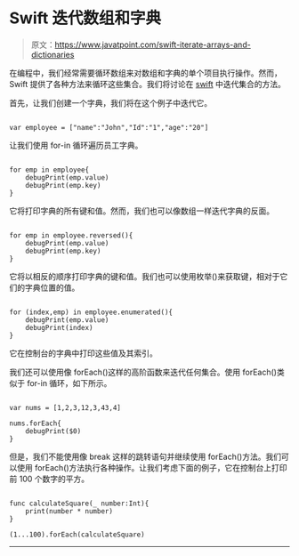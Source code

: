 # Swift 迭代数组和字典

> 原文：<https://www.javatpoint.com/swift-iterate-arrays-and-dictionaries>

在编程中，我们经常需要循环数组来对数组和字典的单个项目执行操作。然而，Swift 提供了各种方法来循环这些集合。我们将讨论在 [swift](https://www.javatpoint.com/swift-tutorial) 中迭代集合的方法。

首先，让我们创建一个字典，我们将在这个例子中迭代它。

```

var employee = ["name":"John","Id":"1","age":"20"]

```

让我们使用 for-in 循环遍历员工字典。

```

for emp in employee{
    debugPrint(emp.value)
    debugPrint(emp.key)
}

```

它将打印字典的所有键和值。然而，我们也可以像数组一样迭代字典的反面。

```

for emp in employee.reversed(){
    debugPrint(emp.value)
    debugPrint(emp.key)
}

```

它将以相反的顺序打印字典的键和值。我们也可以使用枚举()来获取键，相对于它们的字典位置的值。

```

for (index,emp) in employee.enumerated(){
    debugPrint(emp.value)
    debugPrint(index)
}

```

它在控制台的字典中打印这些值及其索引。

我们还可以使用像 forEach()这样的高阶函数来迭代任何集合。使用 forEach()类似于 for-in 循环，如下所示。

```

var nums = [1,2,3,12,3,43,4]

nums.forEach{
    debugPrint($0)
}

```

但是，我们不能使用像 break 这样的跳转语句并继续使用 forEach()方法。我们可以使用 forEach()方法执行各种操作。让我们考虑下面的例子，它在控制台上打印前 100 个数字的平方。

```

func calculateSquare(_ number:Int){
    print(number * number)
}

(1...100).forEach(calculateSquare)

```

* * *